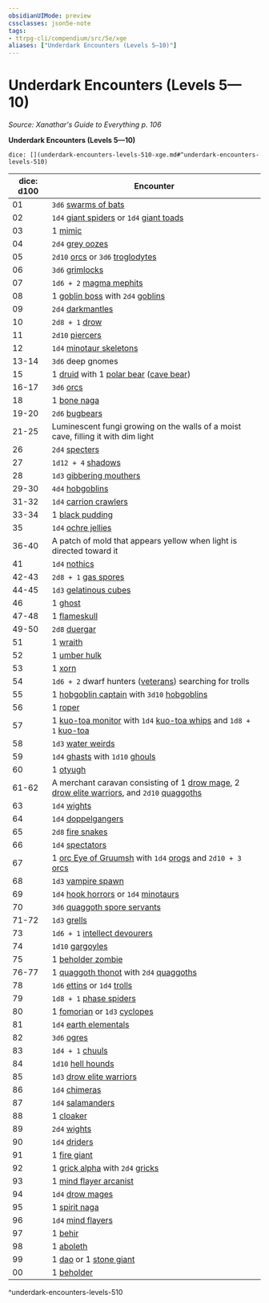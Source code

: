 ```yaml
---
obsidianUIMode: preview
cssclasses: json5e-note
tags:
- ttrpg-cli/compendium/src/5e/xge
aliases: ["Underdark Encounters (Levels 5—10)"]
---
```

# Underdark Encounters (Levels 5—10)
*Source: Xanathar's Guide to Everything p. 106* 

**Underdark Encounters (Levels 5—10)**

`dice: [](underdark-encounters-levels-510-xge.md#^underdark-encounters-levels-510)`

| dice: d100 | Encounter |
|------------|-----------|
| 01 | `3d6` [swarms of bats](3-Mechanics/CLI/bestiary/beast/swarm-of-bats.md) |
| 02 | `1d4` [giant spiders](3-Mechanics/CLI/bestiary/beast/giant-spider.md) or `1d4` [giant toads](3-Mechanics/CLI/bestiary/beast/giant-toad.md) |
| 03 | 1 [mimic](3-Mechanics/CLI/bestiary/monstrosity/mimic.md) |
| 04 | `2d4` [grey oozes](3-Mechanics/CLI/bestiary/ooze/gray-ooze.md) |
| 05 | `2d10` [orcs](3-Mechanics/CLI/bestiary/humanoid/orc.md) or `3d6` [troglodytes](3-Mechanics/CLI/bestiary/humanoid/troglodyte.md) |
| 06 | `3d6` [grimlocks](3-Mechanics/CLI/bestiary/humanoid/grimlock.md) |
| 07 | `1d6 + 2` [magma mephits](3-Mechanics/CLI/bestiary/elemental/magma-mephit.md) |
| 08 | 1 [goblin boss](3-Mechanics/CLI/bestiary/humanoid/goblin-boss.md) with `2d4` [goblins](3-Mechanics/CLI/bestiary/humanoid/goblin.md) |
| 09 | `2d4` [darkmantles](3-Mechanics/CLI/bestiary/monstrosity/darkmantle.md) |
| 10 | `2d8 + 1` [drow](3-Mechanics/CLI/bestiary/humanoid/drow.md) |
| 11 | `2d10` [piercers](3-Mechanics/CLI/bestiary/monstrosity/piercer.md) |
| 12 | `1d4` [minotaur skeletons](3-Mechanics/CLI/bestiary/undead/minotaur-skeleton.md) |
| 13-14 | `3d6` deep gnomes |
| 15 | 1 [druid](3-Mechanics/CLI/bestiary/humanoid/druid.md) with 1 [polar bear](3-Mechanics/CLI/bestiary/beast/polar-bear.md) ([cave bear](3-Mechanics/CLI/bestiary/beast/cave-bear.md)) |
| 16-17 | `3d6` [orcs](3-Mechanics/CLI/bestiary/humanoid/orc.md) |
| 18 | 1 [bone naga](3-Mechanics/CLI/bestiary/undead/bone-naga-guardian.md) |
| 19-20 | `2d6` [bugbears](3-Mechanics/CLI/bestiary/humanoid/bugbear.md) |
| 21-25 | Luminescent fungi growing on the walls of a moist cave, filling it with dim light |
| 26 | `2d4` [specters](3-Mechanics/CLI/bestiary/undead/specter.md) |
| 27 | `1d12 + 4` [shadows](3-Mechanics/CLI/bestiary/undead/shadow.md) |
| 28 | `1d3` [gibbering mouthers](3-Mechanics/CLI/bestiary/aberration/gibbering-mouther.md) |
| 29-30 | `4d4` [hobgoblins](3-Mechanics/CLI/bestiary/humanoid/hobgoblin.md) |
| 31-32 | `1d4` [carrion crawlers](3-Mechanics/CLI/bestiary/monstrosity/carrion-crawler.md) |
| 33-34 | 1 [black pudding](3-Mechanics/CLI/bestiary/ooze/black-pudding.md) |
| 35 | `1d4` [ochre jellies](3-Mechanics/CLI/bestiary/ooze/ochre-jelly.md) |
| 36-40 | A patch of mold that appears yellow when light is directed toward it |
| 41 | `1d4` [nothics](3-Mechanics/CLI/bestiary/aberration/nothic.md) |
| 42-43 | `2d8 + 1` [gas spores](3-Mechanics/CLI/bestiary/plant/gas-spore.md) |
| 44-45 | `1d3` [gelatinous cubes](3-Mechanics/CLI/bestiary/ooze/gelatinous-cube.md) |
| 46 | 1 [ghost](3-Mechanics/CLI/bestiary/undead/ghost.md) |
| 47-48 | 1 [flameskull](3-Mechanics/CLI/bestiary/undead/flameskull.md) |
| 49-50 | `2d8` [duergar](3-Mechanics/CLI/bestiary/humanoid/duergar.md) |
| 51 | 1 [wraith](3-Mechanics/CLI/bestiary/undead/wraith.md) |
| 52 | 1 [umber hulk](3-Mechanics/CLI/bestiary/monstrosity/umber-hulk.md) |
| 53 | 1 [xorn](3-Mechanics/CLI/bestiary/elemental/xorn.md) |
| 54 | `1d6 + 2` dwarf hunters ([veterans](3-Mechanics/CLI/bestiary/humanoid/veteran.md)) searching for trolls |
| 55 | 1 [hobgoblin captain](3-Mechanics/CLI/bestiary/humanoid/hobgoblin-captain.md) with `3d10` [hobgoblins](3-Mechanics/CLI/bestiary/humanoid/hobgoblin.md) |
| 56 | 1 [roper](3-Mechanics/CLI/bestiary/monstrosity/roper.md) |
| 57 | 1 [kuo-toa monitor](3-Mechanics/CLI/bestiary/humanoid/kuo-toa-monitor.md) with `1d4` [kuo-toa whips](3-Mechanics/CLI/bestiary/humanoid/kuo-toa-whip.md) and `1d8 + 1` [kuo-toa](3-Mechanics/CLI/bestiary/humanoid/kuo-toa.md) |
| 58 | `1d3` [water weirds](3-Mechanics/CLI/bestiary/elemental/water-weird.md) |
| 59 | `1d4` [ghasts](3-Mechanics/CLI/bestiary/undead/ghast.md) with `1d10` [ghouls](3-Mechanics/CLI/bestiary/undead/ghoul.md) |
| 60 | 1 [otyugh](3-Mechanics/CLI/bestiary/aberration/otyugh.md) |
| 61-62 | A merchant caravan consisting of 1 [drow mage](3-Mechanics/CLI/bestiary/humanoid/drow-mage.md), 2 [drow elite warriors](3-Mechanics/CLI/bestiary/humanoid/drow-elite-warrior.md), and `2d10` [quaggoths](3-Mechanics/CLI/bestiary/humanoid/quaggoth.md) |
| 63 | `1d4` [wights](3-Mechanics/CLI/bestiary/undead/wight.md) |
| 64 | `1d4` [doppelgangers](3-Mechanics/CLI/bestiary/monstrosity/doppelganger.md) |
| 65 | `2d8` [fire snakes](3-Mechanics/CLI/bestiary/elemental/fire-snake.md) |
| 66 | `1d4` [spectators](3-Mechanics/CLI/bestiary/aberration/spectator.md) |
| 67 | 1 [orc Eye of Gruumsh](3-Mechanics/CLI/bestiary/humanoid/orc-eye-of-gruumsh.md) with `1d4` [orogs](3-Mechanics/CLI/bestiary/humanoid/orog.md) and `2d10 + 3` [orcs](3-Mechanics/CLI/bestiary/humanoid/orc.md) |
| 68 | `1d3` [vampire spawn](3-Mechanics/CLI/bestiary/undead/vampire-spawn.md) |
| 69 | `1d4` [hook horrors](3-Mechanics/CLI/bestiary/monstrosity/hook-horror.md) or `1d4` [minotaurs](3-Mechanics/CLI/bestiary/monstrosity/minotaur.md) |
| 70 | `3d6` [quaggoth spore servants](3-Mechanics/CLI/bestiary/plant/quaggoth-spore-servant.md) |
| 71-72 | `1d3` [grells](3-Mechanics/CLI/bestiary/aberration/grell.md) |
| 73 | `1d6 + 1` [intellect devourers](3-Mechanics/CLI/bestiary/aberration/intellect-devourer.md) |
| 74 | `1d10` [gargoyles](3-Mechanics/CLI/bestiary/elemental/gargoyle.md) |
| 75 | 1 [beholder zombie](3-Mechanics/CLI/bestiary/undead/beholder-zombie.md) |
| 76-77 | 1 [quaggoth thonot](3-Mechanics/CLI/bestiary/humanoid/quaggoth-thonot.md) with `2d4` [quaggoths](3-Mechanics/CLI/bestiary/humanoid/quaggoth.md) |
| 78 | `1d6` [ettins](3-Mechanics/CLI/bestiary/giant/ettin.md) or `1d4` [trolls](3-Mechanics/CLI/bestiary/giant/troll.md) |
| 79 | `1d8 + 1` [phase spiders](3-Mechanics/CLI/bestiary/monstrosity/phase-spider.md) |
| 80 | 1 [fomorian](3-Mechanics/CLI/bestiary/giant/fomorian.md) or `1d3` [cyclopes](3-Mechanics/CLI/bestiary/giant/cyclops.md) |
| 81 | `1d4` [earth elementals](3-Mechanics/CLI/bestiary/elemental/earth-elemental.md) |
| 82 | `3d6` [ogres](3-Mechanics/CLI/bestiary/giant/ogre.md) |
| 83 | `1d4 + 1` [chuuls](3-Mechanics/CLI/bestiary/aberration/chuul.md) |
| 84 | `1d10` [hell hounds](3-Mechanics/CLI/bestiary/fiend/hell-hound.md) |
| 85 | `1d3` [drow elite warriors](3-Mechanics/CLI/bestiary/humanoid/drow-elite-warrior.md) |
| 86 | `1d4` [chimeras](3-Mechanics/CLI/bestiary/monstrosity/chimera.md) |
| 87 | `1d4` [salamanders](3-Mechanics/CLI/bestiary/elemental/salamander.md) |
| 88 | 1 [cloaker](3-Mechanics/CLI/bestiary/aberration/cloaker.md) |
| 89 | `2d4` [wights](3-Mechanics/CLI/bestiary/undead/wight.md) |
| 90 | `1d4` [driders](3-Mechanics/CLI/bestiary/monstrosity/drider.md) |
| 91 | 1 [fire giant](3-Mechanics/CLI/bestiary/giant/fire-giant.md) |
| 92 | 1 [grick alpha](3-Mechanics/CLI/bestiary/monstrosity/grick-alpha.md) with `2d4` [gricks](3-Mechanics/CLI/bestiary/monstrosity/grick.md) |
| 93 | 1 [mind flayer arcanist](3-Mechanics/CLI/bestiary/aberration/mind-flayer-arcanist.md) |
| 94 | `1d4` [drow mages](3-Mechanics/CLI/bestiary/humanoid/drow-mage.md) |
| 95 | 1 [spirit naga](3-Mechanics/CLI/bestiary/monstrosity/spirit-naga.md) |
| 96 | `1d4` [mind flayers](3-Mechanics/CLI/bestiary/aberration/mind-flayer.md) |
| 97 | 1 [behir](3-Mechanics/CLI/bestiary/monstrosity/behir.md) |
| 98 | 1 [aboleth](3-Mechanics/CLI/bestiary/aberration/aboleth.md) |
| 99 | 1 [dao](3-Mechanics/CLI/bestiary/elemental/dao.md) or 1 [stone giant](3-Mechanics/CLI/bestiary/giant/stone-giant.md) |
| 00 | 1 [beholder](3-Mechanics/CLI/bestiary/aberration/beholder.md) |
^underdark-encounters-levels-510